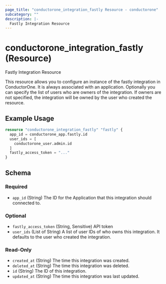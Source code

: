 ```yaml
---
page_title: "conductorone_integration_fastly Resource - conductorone"
subcategory: ""
description: |-
  Fastly Integration Resource
---
```


# conductorone_integration_fastly (Resource)

Fastly Integration Resource

This resource allows you to configure an instance of the fastly integration in ConductorOne.
It is always associated with an application. Optionally you can specify the list of users who are owners of the integration.
If owners are not specified, the integration will be owned by the user who created the resource.

## Example Usage

```terraform
resource "conductorone_integration_fastly" "fastly" {
  app_id = conductorone_app.fastly.id
  user_ids = [
    conductorone_user.admin.id
  ]
  fastly_access_token = "..."
}
```

<!-- schema generated by tfplugindocs -->
## Schema

### Required

- `app_id` (String) The ID for the Application that this integration should connected to.

### Optional

- `fastly_access_token` (String, Sensitive) API token
- `user_ids` (List of String) A list of user IDs of who owns this integration. It defaults to the user who created the integration.

### Read-Only

- `created_at` (String) The time this integration was created.
- `deleted_at` (String) The time this integration was deleted.
- `id` (String) The ID of this integration.
- `updated_at` (String) The time this integration was last updated.
